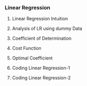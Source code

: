 ### Linear Regression ###

1. Linear Regression Intuition

2. Analysis of LR using dummy Data

3. Coefficient of Determination

4. Cost Function

5. Optimal Coefficient

6. Coding Linear Regression-1

7. Coding Linear Regression-2
